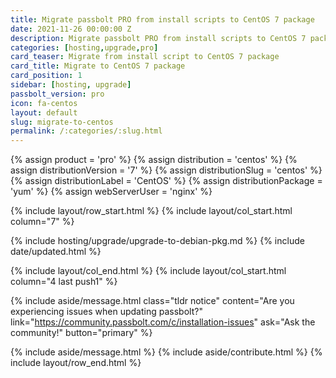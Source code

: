 ```yaml
---
title: Migrate passbolt PRO from install scripts to CentOS 7 package
date: 2021-11-26 00:00:00 Z
description: Migrate passbolt PRO from install scripts to CentOS 7 package
categories: [hosting,upgrade,pro]
card_teaser: Migrate from install script to CentOS 7 package
card_title: Migrate to CentOS 7 package
card_position: 1
sidebar: [hosting, upgrade]
passbolt_version: pro
icon: fa-centos
layout: default
slug: migrate-to-centos
permalink: /:categories/:slug.html
---
```


{% assign product = 'pro' %}
{% assign distribution = 'centos' %}
{% assign distributionVersion = '7' %}
{% assign distributionSlug = 'centos' %}
{% assign distributionLabel = 'CentOS' %}
{% assign distributionPackage = 'yum' %}
{% assign webServerUser = 'nginx' %}


{% include layout/row_start.html %}
{% include layout/col_start.html column="7" %}

{% include hosting/upgrade/upgrade-to-debian-pkg.md %}
{% include date/updated.html %}

{% include layout/col_end.html %}
{% include layout/col_start.html column="4 last push1" %}

{% include aside/message.html
    class="tldr notice"
    content="Are you experiencing issues when updating passbolt?"
    link="https://community.passbolt.com/c/installation-issues"
    ask="Ask the community!"
    button="primary"
%}

{% include aside/message.html %}
{% include aside/contribute.html %}
{% include layout/row_end.html %}
